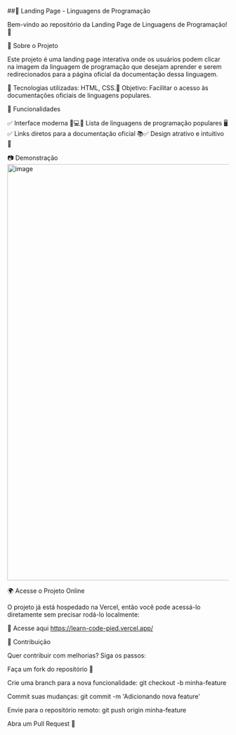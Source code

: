 ##🚀 Landing Page - Linguagens de Programação

Bem-vindo ao repositório da Landing Page de Linguagens de Programação! 🎉

📌 Sobre o Projeto

Este projeto é uma landing page interativa onde os usuários podem clicar na imagem da linguagem de programação que desejam aprender e serem redirecionados para a página oficial da documentação dessa linguagem.

🔹 Tecnologias utilizadas: HTML, CSS.🔹 Objetivo: Facilitar o acesso às documentações oficiais de linguagens populares.

🎯 Funcionalidades

✅ Interface moderna 📱💻✅ Lista de linguagens de programação populares 🖥️✅ Links diretos para a documentação oficial 📚✅ Design atrativo e intuitivo 🎨

📷 Demonstração
<img width="946" alt="image" src="https://github.com/user-attachments/assets/29a916a8-ac38-47ff-a2df-5b825f774eb2" />


🌍 Acesse o Projeto Online

O projeto já está hospedado na Vercel, então você pode acessá-lo diretamente sem precisar rodá-lo localmente:

🔗 Acesse aqui
https://learn-code-pied.vercel.app/

📜 Contribuição

Quer contribuir com melhorias? Siga os passos:

Faça um fork do repositório 🍴

Crie uma branch para a nova funcionalidade: git checkout -b minha-feature

Commit suas mudanças: git commit -m 'Adicionando nova feature'

Envie para o repositório remoto: git push origin minha-feature

Abra um Pull Request 🚀
